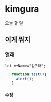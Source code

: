 # kimgura
오늘 할 일 
## 이게 뭐지 
### 얼래
`let myName="김구라";`

```javascript
   function test(){
     alert();
   }
   ```
#### 수정
